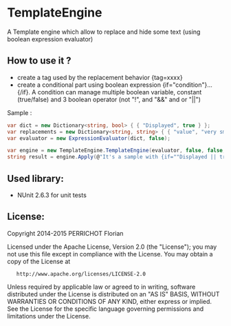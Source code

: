 TemplateEngine
==============

A Template engine which allow to replace and hide some text (using boolean expression evaluator)

How to use it ?
---

- create a tag used by the replacement behavior {tag=xxxx}
- create a conditional part using boolean expression {if="condition"}...{/if}. A condition can manage multiple boolean variable, constant (true/false) and 3 boolean operator (not "!", and "&&" and or "||")

Sample :
```csharp
var dict = new Dictionary<string, bool> { { "Displayed", true } };
var replacements = new Dictionary<string, string> { { "value", "very small text" } };
var evaluator = new ExpressionEvaluator(dict, false);

var engine = new TemplateEngine.TemplateEngine(evaluator, false, false, replacements);
string result = engine.Apply(@"It's a sample with {if=""Displayed || true""}a displayed {tag=value}.{/if}{if=""!Displayed""}nothing.{/if}");
```

Used library:
---
- NUnit 2.6.3 for unit tests


License:
---
Copyright 2014-2015 PERRICHOT Florian

   Licensed under the Apache License, Version 2.0 (the "License");
   you may not use this file except in compliance with the License.
   You may obtain a copy of the License at

       http://www.apache.org/licenses/LICENSE-2.0

   Unless required by applicable law or agreed to in writing, software
   distributed under the License is distributed on an "AS IS" BASIS,
   WITHOUT WARRANTIES OR CONDITIONS OF ANY KIND, either express or implied.
   See the License for the specific language governing permissions and
   limitations under the License.

